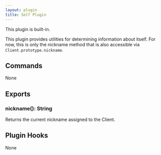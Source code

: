 ```yaml
---
layout: plugin
title: Self Plugin
---
```


This plugin is built-in.

This plugin provides utilities for determining information about itself. For now, this is only the nickname method that is also accessible via `Client.prototype.nickname`.

## Commands

None

## Exports

### nickname(): String

Returns the current nickname assigned to the Client.

## Plugin Hooks

None